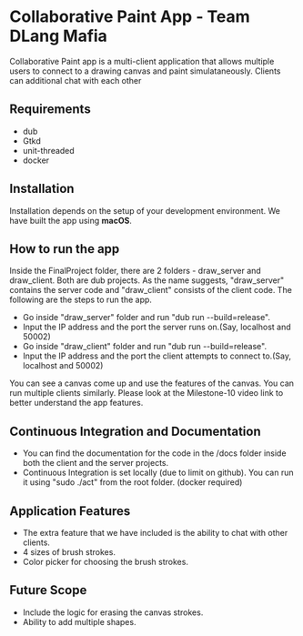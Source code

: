 # Collaborative Paint App - Team DLang Mafia
Collaborative Paint app is a multi-client application that allows multiple users to connect to a drawing canvas
and paint simulataneously. Clients can additional chat with each other

## Requirements
- dub
- Gtkd
- unit-threaded
- docker

## Installation
Installation depends on the setup of your development environment. We have built the app using **macOS**.

## How to run the app
Inside the FinalProject folder, there are 2 folders - draw_server and draw_client. Both are dub projects.
As the name suggests, "draw_server" contains the server code and "draw_client" consists of the client code.
The following are the steps to run the app.
-	Go inside "draw_server" folder and run "dub run --build=release".
-	Input the IP address and the port the server runs on.(Say, localhost and 50002)
-   Go inside "draw_client" folder and run "dub run --build=release".
-	Input the IP address and the port the client attempts to connect to.(Say, localhost and 50002)

You can see a canvas come up and use the features of the canvas. You can run multiple clients similarly.
Please look at the Milestone-10 video link to better understand the app features.

## Continuous Integration and Documentation

- You can find the documentation for the code in the /docs folder inside both the client and the server projects.
- Continuous Integration is set locally (due to limit on github). You can run it using "sudo ./act" from the root folder. (docker required)


## Application Features
-	The extra feature that we have included is the ability to chat with other clients.
-	4 sizes of brush strokes.
-	Color picker for choosing the brush strokes.


## Future Scope
-	Include the logic for erasing the canvas strokes.
-	Ability to add multiple shapes.
